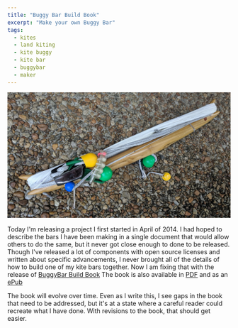 ```yaml
---
title: "Buggy Bar Build Book"
excerpt: "Make your own Buggy Bar"
tags:
  - kites
  - land kiting
  - kite buggy
  - kite bar
  - buggybar
  - maker
---
```


![](/images/IMG_20190512_165730.jpg "A bundled BuggyBar")


Today I'm releasing a project I first started in April of 2014. I had hoped to describe the bars I have been making in a single document that would allow others to do the same, but it never got close enough to done to be released. Though I've released a lot of components with open source licenses and written about specific advancements, I never brought all of the details of how to build one of my kite bars together. Now I am fixing that with the release of [BuggyBar Build Book](../assets/documents/buggy_bar_build_book/) The book is also available in [PDF](../assets/documents/buggy_bar_build_book/buggy_bar_build_book.pdf) and as an [ePub](../assets/documents/buggy_bar_build_book/buggy_bar_build_book.epub)

The book will evolve over time. Even as I write this, I see gaps in the book that need to be addressed, but it's at a state where a careful reader could recreate what I have done. With revisions to the book, that should get easier.
